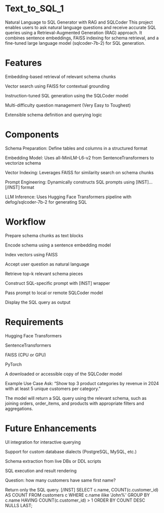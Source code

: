 # Text_to_SQL_1

Natural Language to SQL Generator with RAG and SQLCoder
This project enables users to ask natural language questions and receive accurate SQL queries using a Retrieval-Augmented Generation (RAG) approach. It combines sentence embeddings, FAISS indexing for schema retrieval, and a fine-tuned large language model (sqlcoder-7b-2) for SQL generation.

# Features

Embedding-based retrieval of relevant schema chunks

Vector search using FAISS for contextual grounding

Instruction-tuned SQL generation using the SQLCoder model

Multi-difficulty question management (Very Easy to Toughest)

Extensible schema definition and querying logic

# Components

Schema Preparation: Define tables and columns in a structured format

Embedding Model: Uses all-MiniLM-L6-v2 from SentenceTransformers to vectorize schema

Vector Indexing: Leverages FAISS for similarity search on schema chunks

Prompt Engineering: Dynamically constructs SQL prompts using [INST]...[/INST] format

LLM Inference: Uses Hugging Face Transformers pipeline with defog/sqlcoder-7b-2 for generating SQL

# Workflow

Prepare schema chunks as text blocks

Encode schema using a sentence embedding model

Index vectors using FAISS

Accept user question as natural language

Retrieve top-k relevant schema pieces

Construct SQL-specific prompt with [INST] wrapper

Pass prompt to local or remote SQLCoder model

Display the SQL query as output

# Requirements

Hugging Face Transformers

SentenceTransformers

FAISS (CPU or GPU)

PyTorch

A downloaded or accessible copy of the SQLCoder model

Example Use Case
Ask: “Show top 3 product categories by revenue in 2024 with at least 5 unique customers per category.”

The model will return a SQL query using the relevant schema, such as joining orders, order_items, and products with appropriate filters and aggregations.

# Future Enhancements

UI integration for interactive querying

Support for custom database dialects (PostgreSQL, MySQL, etc.)

Schema extraction from live DBs or DDL scripts

SQL execution and result rendering

Question:
how many customers have same first name?

Return only the SQL query. [/INST] SELECT c.name, COUNT(c.customer_id) AS COUNT FROM customers c WHERE c.name ilike 'John%' GROUP BY c.name HAVING COUNT(c.customer_id) > 1 ORDER BY COUNT DESC NULLS LAST;
